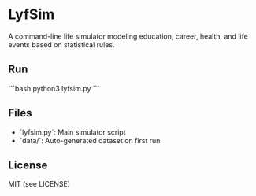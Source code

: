# LyfSim

A command-line life simulator modeling education, career, health, and life events based on statistical rules.

## Run

\`\`\`bash
python3 lyfsim.py
\`\`\`

## Files

- \`lyfsim.py\`: Main simulator script
- \`data/\`: Auto-generated dataset on first run

## License

MIT (see LICENSE)
